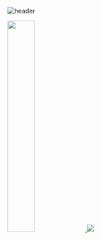 ![header](https://capsule-render.vercel.app/api?type=waving&height=200&text=Hi!%20I'm%20Habin😊&fontAlign=50&fontAlignY=40&color=gradient&fontSize=60)

<a href="s">
  <img src="https://github-readme-stats.vercel.app/api/top-langs/?username=haaaabin&exclude_repo=dkssud8150.github.io&layout=compact&theme=tokyonight" width="35%" />
</a>
<a href="s">
  <img src="https://github-readme-stats.vercel.app/api?username=haaaabin&theme=tokyonight&show_icons=true" />
</a>
